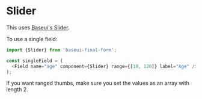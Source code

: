 # Slider

This uses [Baseui's Slider](https://baseui.design/components/slider/).

To use a single field:

```js
import {Slider} from 'baseui-final-form';

const singleField = (
  <Field name="age" component={Slider} range={[18, 120]} label="Age" />
);
```

If you want ranged thumbs, make sure you set the values as an array with length 2.

